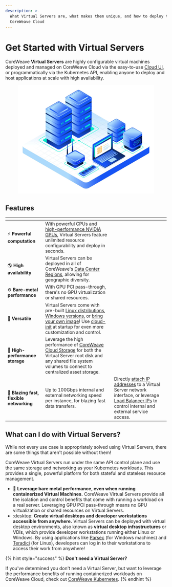 ```yaml
---
description: >-
  What Virtual Servers are, what makes them unique, and how to deploy them onto
  CoreWeave Cloud
---
```


# Get Started with Virtual Servers

CoreWeave **Virtual Servers** are highly configurable virtual machines deployed and managed on CoreWeave Cloud via the easy-to-use [Cloud UI](deployment-methods/coreweave-apps.md), or programmatically via the Kubernetes API, enabling anyone to deploy and host applications at scale with high availability.

<figure><img src="../docs/.gitbook/assets/image (58) (1).png" alt=""><figcaption></figcaption></figure>

## Features

<table data-card-size="large" data-view="cards"><thead><tr><th></th><th></th><th></th></tr></thead><tbody><tr><td><span data-gb-custom-inline data-tag="emoji" data-code="26a1">⚡</span> <strong>Powerful computation</strong></td><td>With powerful CPUs and <a href="https://www.coreweave.com/gpu-cloud-pricing">high-performance NVIDIA GPUs</a>, Virtual Servers feature unlimited resource configurability and deploy in seconds.</td><td></td></tr><tr><td><span data-gb-custom-inline data-tag="emoji" data-code="1f30e">🌎</span> <strong>High availability</strong></td><td>Virtual Servers can be deployed in all of CoreWeave's <a href="../docs/coreweave-kubernetes/data-center-regions.md">Data Center Regions</a>, allowing for geographic diversity.</td><td></td></tr><tr><td><span data-gb-custom-inline data-tag="emoji" data-code="2699">⚙</span> <strong>Bare-metal performance</strong></td><td>With GPU PCI pass-through, there's no GPU virtualization or shared resources.</td><td></td></tr><tr><td><span data-gb-custom-inline data-tag="emoji" data-code="1f4bd">💽</span> <strong>Versatile</strong></td><td>Virtual Servers come with pre-built <a href="../docs/virtual-servers/coreweave-system-images/linux-images.md">Linux distributions</a>, <a href="../docs/virtual-servers/coreweave-system-images/windows-images.md">Windows versions</a>, or <a href="../docs/virtual-servers/root-disk-lifecycle-management/importing-a-qcow2-image.md">bring your own image</a>! Use <a href="../docs/virtual-servers/coreweave-system-images/linux-images.md#cloud-init">cloud-init</a> at startup for even more customization and control.</td><td></td></tr><tr><td><span data-gb-custom-inline data-tag="emoji" data-code="1f4be">💾</span> <strong>High-performance storage</strong></td><td>Leverage the high performance of <a href="../docs/virtual-servers/virtual-server-configuration-options/storage.md">CoreWeave Cloud Storage</a> for both the Virtual Server root disk and any shared file system volumes to connect to centralized asset storage.</td><td></td></tr><tr><td><span data-gb-custom-inline data-tag="emoji" data-code="1f680">🚀</span> <strong>Blazing fast, flexible networking</strong></td><td>Up to 100Gbps internal and external networking speed per instance, for blazing fast data transfers.</td><td>Directly <a href="../docs/virtual-servers/virtual-server-configuration-options/networking.md#attach-public-ip">attach IP addresses</a> to a Virtual Server network interface, or leverage <a href="../docs/virtual-servers/virtual-server-configuration-options/additional-features.md#floating-services">Load Balancer IPs</a> to control internal and external service access.</td></tr></tbody></table>

## What can I do with Virtual Servers?

While not every use case is appropriately solved using Virtual Servers, there are some things that aren't possible without them!

CoreWeave Virtual Servers run under the same API control plane and use the same storage and networking as your Kubernetes workloads. This provides a single, powerful platform for both stateful and stateless resource management.

* :muscle: **Leverage bare metal performance, even when running containerized Virtual Machines.** CoreWeave Virtual Servers provide all the isolation and control benefits that come with running a workload on a real server. Leveraging GPU PCI pass-through means no GPU virtualization or shared resources on Virtual Servers.
* :desktop: **Create virtual desktops and developer workstations accessible from anywhere.** Virtual Servers can be deployed with virtual desktop environments, also known as **virtual desktop infrastructures** or VDIs, which provide developer workstations running either Linux or Windows. By using applications like [Parsec](https://parsec.app/) (for Windows machines) and [Teradici](https://www.teradici.com/) (for Linux), developers can log in to their workstations to access their work from anywhere!

{% hint style="success" %}
**Don't need a Virtual Server?**

If you've determined you don't need a Virtual Server, but want to leverage the performance benefits of running containerized workloads on CoreWeave Cloud, check out [CoreWeave Kubernetes](broken-reference).
{% endhint %}
